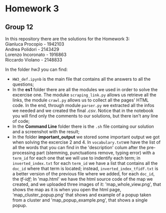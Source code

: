 # Homework 3
## Group 12
In this repository there are the solutions for the Homework 3:  
Gianluca Procopio - 1942103  
Andrea Polidori - 2143429  
Lorenzo Incoronato - 1916863  
Riccardo Violano - 2148833

In the folder _hw3_ you can find:
- `HW3_def.ipynb` is the main file that contains all the answers to all the questions;
- In the **es1** folder there are all the modules we used in order to solve the excercise one. The moduke `scraping_link.py` allows us retrieve all the links, the module `crawl.py` allows us to collect all the pages' HTML code. In the end, through module `parser.py` we extracted all the infos we needed and we created the final _.csv_. Notice that in the notebook you will find only the comments to our solutions, but there isn't any line of code;
- In the **Command Line** folder there is the `.sh` file containg our solution and a screenshot with the result;
- In the folder **important_output** we stored some important output we got when solving the excercise 2 and 4.
  In `vocabulary.txt`we have the list of all the words that you can find in the 'description' colum after the pre-processing part (stemming, punctuations remove, typing error) with a `term_id` for each one that we will use to indentify each term; in `inverted_index.txt` for each `term_id` we have a list that contains all the `doc_id` where that term is located; instead, `inverted_index_tfidf.txt` is a better version of the previous file where we added, for each `doc_id`, the _tf-idf_;
  In 'map.html' we have the html source code of the map we created, and we uploaded three images of it: 'map_whole_view.png', that shows the map as it is when you open the html page, 'map_cluster_popup.png' that shows and example of a popup taken from a cluster and 'map_popup_example.png', that shows a single popup. 

